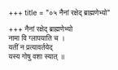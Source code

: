 +++
title = "०५ नैनां रक्षेद् ब्राह्मणेभ्यो"

+++
नैनां रक्षेद् ब्राह्मणेभ्यो  
नामा वि ग्लापयाति च ।  
यतीं न प्रत्यावर्तयेद्  
यस्य गोषु वशा स्यात् ॥
